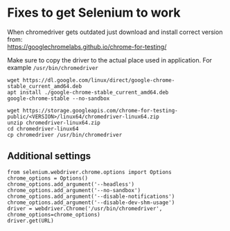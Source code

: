 # Fixes to get Selenium to work
When chromedriver gets outdated just download and install correct version from:  
https://googlechromelabs.github.io/chrome-for-testing/  

Make sure to copy the driver to the actual place used in application. For example ```/usr/bin/chromedriver``` 

```
wget https://dl.google.com/linux/direct/google-chrome-stable_current_amd64.deb
apt install ./google-chrome-stable_current_amd64.deb
google-chrome-stable --no-sandbox
```

```
wget https://storage.googleapis.com/chrome-for-testing-public/<VERSION>/linux64/chromedriver-linux64.zip
unzip chromedriver-linux64.zip
cd chromedriver-linux64
cp chromedriver /usr/bin/chromedriver
```

## Additional settings
```
from selenium.webdriver.chrome.options import Options
chrome_options = Options()
chrome_options.add_argument('--headless')
chrome_options.add_argument('--no-sandbox')
chrome_options.add_argument('--disable-notifications')
chrome_options.add_argument('--disable-dev-shm-usage')
driver = webdriver.Chrome('/usr/bin/chromedriver', chrome_options=chrome_options)
driver.get(URL)
```